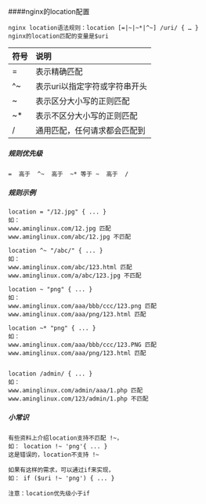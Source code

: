 ####nginx的location配置

    nginx location语法规则：location [=|~|~*|^~] /uri/ { … }
    nginx的location匹配的变量是$uri

| 符号       | 说明    |
| :--------   | :-----   | 
| = |   表示精确匹配|
| ^~|  表示uri以指定字符或字符串开头|
| ~ |  表示区分大小写的正则匹配|
| ~*|  表示不区分大小写的正则匹配|
|/|  通用匹配，任何请求都会匹配到|

#####   规则优先级

    =  高于  ^~  高于  ~* 等于 ~  高于  /
    
#####   规则示例

    location = "/12.jpg" { ... }
    如：
    www.aminglinux.com/12.jpg 匹配
    www.aminglinux.com/abc/12.jpg 不匹配
    
    location ^~ "/abc/" { ... }
    如：
    www.aminglinux.com/abc/123.html 匹配
    www.aminglinux.com/a/abc/123.jpg 不匹配
    
    location ~ "png" { ... }
    如：
    www.aminglinux.com/aaa/bbb/ccc/123.png 匹配
    www.aminglinux.com/aaa/png/123.html 匹配
    
    location ~* "png" { ... }
    如：
    www.aminglinux.com/aaa/bbb/ccc/123.PNG 匹配
    www.aminglinux.com/aaa/png/123.html 匹配
    
    
    location /admin/ { ... }
    如：
    www.aminglinux.com/admin/aaa/1.php 匹配
    www.aminglinux.com/123/admin/1.php 不匹配
    
#####   小常识

    有些资料上介绍location支持不匹配 !~，
    如： location !~ 'png'{ ... }
    这是错误的，location不支持 !~
    
    如果有这样的需求，可以通过if来实现，
    如： if ($uri !~ 'png') { ... }
    
    注意：location优先级小于if
    
